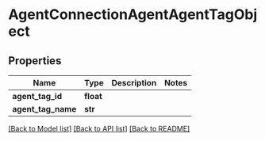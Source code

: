 # AgentConnectionAgentAgentTagObject

## Properties
Name | Type | Description | Notes
------------ | ------------- | ------------- | -------------
**agent_tag_id** | **float** |  | 
**agent_tag_name** | **str** |  | 

[[Back to Model list]](../README.md#documentation-for-models) [[Back to API list]](../README.md#documentation-for-api-endpoints) [[Back to README]](../README.md)

